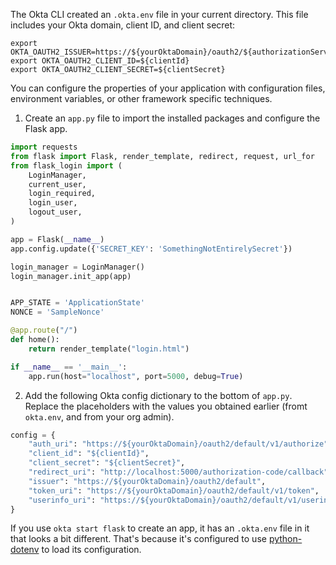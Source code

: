 The Okta CLI created an `.okta.env` file in your current directory. This file includes your Okta domain, client ID, and client secret:

```properties
export OKTA_OAUTH2_ISSUER=https://${yourOktaDomain}/oauth2/${authorizationServerId}
export OKTA_OAUTH2_CLIENT_ID=${clientId}
export OKTA_OAUTH2_CLIENT_SECRET=${clientSecret}
```

You can configure the properties of your application with configuration files, environment variables, or other framework specific techniques.

1. Create an `app.py` file to import the installed packages and configure the Flask app.

```py
import requests
from flask import Flask, render_template, redirect, request, url_for
from flask_login import (
    LoginManager,
    current_user,
    login_required,
    login_user,
    logout_user,
)

app = Flask(__name__)
app.config.update({'SECRET_KEY': 'SomethingNotEntirelySecret'})

login_manager = LoginManager()
login_manager.init_app(app)


APP_STATE = 'ApplicationState'
NONCE = 'SampleNonce'

@app.route("/")
def home():
    return render_template("login.html")

if __name__ == '__main__':
    app.run(host="localhost", port=5000, debug=True)
```

2. Add the following Okta config dictionary to the bottom of `app.py`. Replace the placeholders with the values you obtained earlier (fromt `okta.env`, and from your org admin).

```py
config = {
    "auth_uri": "https://${yourOktaDomain}/oauth2/default/v1/authorize",
    "client_id": "${clientId}",
    "client_secret": "${clientSecret}",
    "redirect_uri": "http://localhost:5000/authorization-code/callback",
    "issuer": "https://${yourOktaDomain}/oauth2/default",
    "token_uri": "https://${yourOktaDomain}/oauth2/default/v1/token",
    "userinfo_uri": "https://${yourOktaDomain}/oauth2/default/v1/userinfo"
}
```

If you use `okta start flask` to create an app, it has an `.okta.env` file in it that looks a bit different. That's because it's configured to use [python-dotenv](https://github.com/theskumar/python-dotenv) to load its configuration.
